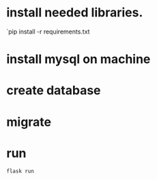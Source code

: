 # install needed libraries.
`pip install -r requirements.txt

# install mysql on machine
# create database
# migrate
# run
`flask run`
